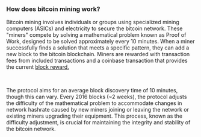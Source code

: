 ### How does bitcoin mining work?  

Bitcoin mining involves individuals or groups using specialized mining computers (ASICs) and electricity to secure the bitcoin network. 
These "miners" compete by solving a mathematical problem known as Proof of Work, designed to be solved approximately every 10 minutes. 
When a miner successfully finds a solution that meets a specific pattern, they can add a new block to the bitcoin blockchain. 
Miners are rewarded with transaction fees from included transactions and a coinbase transaction that provides the current
<a class="underline text-blue-400 hover:text-[#3c6594]" href="https://en.bitcoin.it/wiki/Controlled_supply" target="_blank" rel="noopener noferrer">block reward.</a>

<br>

The protocol aims for an average block discovery time of 10 minutes, though this can vary. Every 2016 blocks (~2 weeks), 
the protocol adjusts the difficulty of the mathematical problem to accommodate changes in network hashrate caused by new miners 
joining or leaving the network or existing miners upgrading their equipment. This process, known as the difficulty adjustment, is crucial for maintaining the 
integrity and stability of the bitcoin network.

